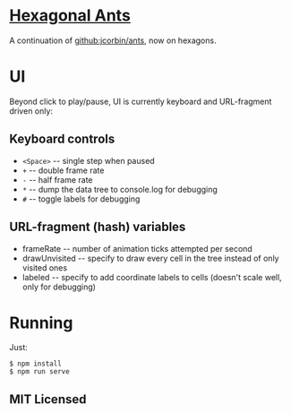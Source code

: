 # [Hexagonal Ants](//jcorbin.github.io/hexant)

A continuation of [github:jcorbin/ants](//github.com/jcorbin/ants), now on hexagons.

# UI

Beyond click to play/pause, UI is currently keyboard and URL-fragment driven
only:

## Keyboard controls

- `<Space>` -- single step when paused
- `+` -- double frame rate
- `-` -- half frame rate
- `*` -- dump the data tree to console.log for debugging
- `#` -- toggle labels for debugging

## URL-fragment (hash) variables

- frameRate -- number of animation ticks attempted per second
- drawUnvisited -- specify to draw every cell in the tree instead of only
  visited ones
- labeled -- specify to add coordinate labels to cells (doesn't scale well,
  only for debugging)

# Running

Just:
```
$ npm install
$ npm run serve
```

## MIT Licensed
